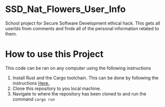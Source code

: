 # SSD_Nat_Flowers_User_Info
School project for Secure Software Development ethical hack. This gets all userIds from comments and finds all of the personal information related to them.

# How to use this Project
This code can be ran on any computer using the following instructions
1. Install Rust and the Cargo toolchain. This can be done by following the instructions [Here.](https://www.rust-lang.org/tools/install)
2. Clone this repository to you local machine.
3. Navigate to where the repository has been cloned to and run the command `cargo run`
